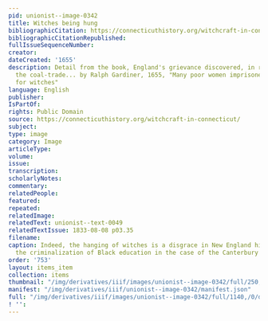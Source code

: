 ```yaml
---
pid: unionist--image-0342
title: Witches being hung
bibliographicCitation: https://connecticuthistory.org/witchcraft-in-connecticut/
bibliographicCitationRepublished: 
fullIssueSequenceNumber: 
creator: 
dateCreated: '1655'
description: Detail from the book, England's grievance discovered, in relation to
  the coal-trade... by Ralph Gardiner, 1655, "Many poor women imprisoned and hanged
  for witches"
language: English
publisher: 
IsPartOf: 
rights: Public Domain
source: https://connecticuthistory.org/witchcraft-in-connecticut/
subject: 
type: image
category: Image
articleType: 
volume: 
issue: 
transcription: 
scholarlyNotes: 
commentary: 
relatedPeople: 
featured: 
repeated: 
relatedImage: 
relatedText: unionist--text-0049
relatedTextIssue: 1833-08-08 p03.35
filename: 
caption: Indeed, the hanging of witches is a disgrace in New England history, as is
  the criminalization of Black education in the case of the Canterbury Female Academy.
order: '753'
layout: items_item
collection: items
thumbnail: "/img/derivatives/iiif/images/unionist--image-0342/full/250,/0/default.jpg"
manifest: "/img/derivatives/iiif/unionist--image-0342/manifest.json"
full: "/img/derivatives/iiif/images/unionist--image-0342/full/1140,/0/default.jpg"
! '': 
---
```

